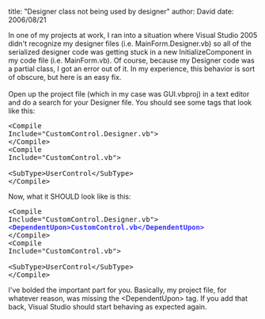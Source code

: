
title: "Designer class not being used by designer"
author: David
date: 2006/08/21

In one of my projects at work, I ran into a situation where Visual Studio 2005 didn't recognize my designer files (i.e. MainForm.Designer.vb) so all of the serialized designer code was getting stuck in a new InitializeComponent in my code file (i.e. MainForm.vb). Of course, because my Designer code was a partial class, I got an error out of it. In my experience, this behavior is sort of obscure, but here is an easy fix.<br><br>Open up the project file (which in my case was GUI.vbproj) in a text editor and do a search for your Designer file. You should see some tags that look like this:<br><pre>&lt;Compile Include="CustomControl.Designer.vb"&gt;<br>&lt;/Compile&gt;<br>&lt;Compile Include="CustomControl.vb"&gt;<br>  &lt;SubType&gt;UserControl&lt;/SubType&gt;<br>&lt;/Compile&gt;<br></pre>Now, what it SHOULD look like is this:<br><pre>&lt;Compile Include="CustomControl.Designer.vb"&gt;<br><font color="#3333ff"><b>&lt;DependentUpon&gt;CustomControl.vb&lt;/DependentUpon&gt;</b></font><br>&lt;/Compile&gt;<br>&lt;Compile Include="CustomControl.vb"&gt;<br>  &lt;SubType&gt;UserControl&lt;/SubType&gt;<br>&lt;/Compile&gt;<br></pre>I've bolded the important part for you. Basically, my project file, for whatever reason, was missing the &lt;DependentUpon&gt; tag. If you add that back, Visual Studio should start behaving as expected again.<br>
